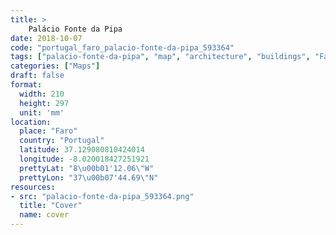 ```yaml
---
title: > 
    Palácio Fonte da Pipa
date: 2018-10-07
code: "portugal_faro_palacio-fonte-da-pipa_593364"
tags: ["palacio-fonte-da-pipa", "map", "architecture", "buildings", "Faro", "Portugal"]
categories: ["Maps"]
draft: false
format:
  width: 210
  height: 297
  unit: 'mm'
location:
  place: "Faro"
  country: "Portugal"
  latitude: 37.129080810424014
  longitude: -8.020018427251921
  prettyLat: "8\u00b01'12.06\"W"
  prettyLon: "37\u00b07'44.69\"N"
resources:
- src: "palacio-fonte-da-pipa_593364.png"
  title: "Cover"
  name: cover
---
```

